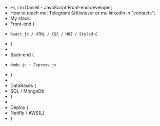 -  Hi, i'm Daniell - JavaScript Front-end developer;
-  How to reach me: Telegram: @Kiwiuser or mu linkedIn in "contacts";
-  My stack: 
-  Front-end {
-     React.js / HTML / CSS / MUI / Styled-C
-  }
-  
-  Back-end {
-     Node.js + Express.js
-  }
-  
-  DataBases {
-    SQL / MongoDb
-  }
-  
-  Deploy {
-    Netifly / AWS(L)
- }
